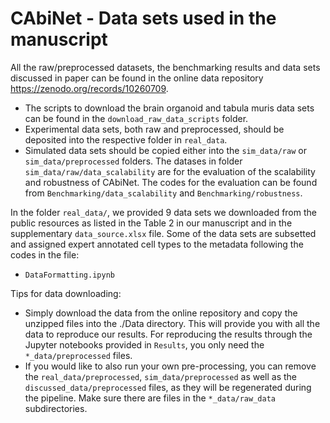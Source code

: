 
# CAbiNet - Data sets used in the manuscript

All the raw/preprocessed datasets, the benchmarking results and data sets discussed in paper can be found in the online data repository https://zenodo.org/records/10260709.

- The scripts to download the brain organoid and tabula muris data sets can be found in the `download_raw_data_scripts` folder.
- Experimental data sets, both raw and preprocessed, should be deposited into the respective folder in `real_data`.
- Simulated data sets should be copied either into the `sim_data/raw` or `sim_data/preprocessed` folders. The datases in folder `sim_data/raw/data_scalability` are for the evaluation of the scalability and robustness of CAbiNet. The codes for the evaluation can be found from `Benchmarking/data_scalability` and `Benchmarking/robustness`.

In the folder `real_data/`, we provided 9 data sets we downloaded from the public resources as listed in the Table 2 in our manuscript and in the supplementary `data_source.xlsx` file. Some of the data sets are subsetted and assigned expert annotated cell types to the metadata following the codes in the file:
- `DataFormatting.ipynb`

Tips for data downloading:
- Simply download the data from the online repository and copy the unzipped files into the ./Data directory. This will provide you with all the data to reproduce our results. For reproducing the results through the Jupyter notebooks provided in `Results`, you only need the `*_data/preprocessed` files.
- If you would like to also run your own pre-processing, you can remove the `real_data/preprocessed`, `sim_data/preprocessed` as well as the `discussed_data/preprocessed` files, as they will be regenerated during the pipeline. Make sure there are files in the `*_data/raw_data` subdirectories.
